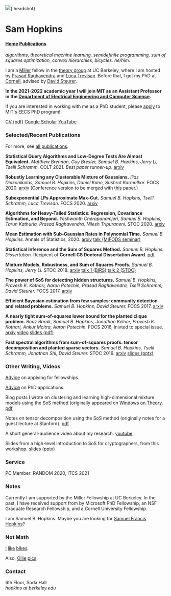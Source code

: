 ![](sam_headshot_new.jpg){.headshot}

# Sam Hopkins

#### [Home](index.html) [Publications](pubs.html)

*algorithms, theoretical machine learning, semidefinite programming, sum of squares optimization, convex hierarchies, bicycles. he/him.*

I am a [Miller](http://miller.berkeley.edu/) fellow in the [theory group](http://theory.cs.berkeley.edu/) at UC Berkeley, where I am hosted by [Prasad Raghavendra](https://people.eecs.berkeley.edu/~prasad/) and [Luca Trevisan](http://people.eecs.berkeley.edu/~luca/). Before that, I got my PhD at [Cornell](https://www.cs.cornell.edu/research/theory), advised by [David Steurer](http://www.dsteurer.org/).

**In the 2021-2022 academic year I will join MIT as an Assistant Professor in the [Department of Electrical Engineering and Computer Science](https://www.eecs.mit.edu/).**

If you are interested in working with me as a PhD student, please [apply](https://www.eecs.mit.edu/academics-admissions/graduate-program/admissions) to MIT's EECS PhD program!

[CV (pdf)](cv.pdf) [Google Scholar](https://scholar.google.com/citations?user=E_a3VB4AAAAJ&hl=en) [YouTube](https://www.youtube.com/channel/UC0SsR6PPN3SuO7IzFc1Bhfg)

### Selected/Recent Publications

For more, see [all publications](pubs.html).

**Statistical Query Algorithms and Low-Degree Tests Are Almost Equivalent.** *Matthew Brennan, Guy Bresler, Samuel B. Hopkins, Jerry Li, Tselil Schramm.* COLT 2021. *Best paper runner-up*. [arxiv](https://arxiv.org/abs/2009.06107)

**Robustly Learning any Clusterable Mixture of Gaussians.** *Ilias Diakonikolas, Samuel B. Hopkins, Daniel Kane, Sushrut Karmalkar.* FOCS 2020. [arxiv](https://arxiv.org/abs/2005.06417) (Conference version to be merged with [this](https://arxiv.org/abs/2005.02970) paper.)

**Subexponential LPs Approximate Max-Cut.** *Samuel B. Hopkins, Tselil Schramm, Luca Trevisan.* FOCS 2020. [arxiv](https://arxiv.org/abs/1911.10304)

**Algorithms for Heavy-Tailed Statistics: Regression, Covariance Estimation, and Beyond.** *Yeshwanth Cherapanamjeri, Samuel B. Hopkins, Tarun Kathuria, Prasad Raghavendra, Nilesh Tripuraneni.* STOC 2020. [arxiv](https://arxiv.org/abs/1912.11071)

**Mean Estimation with Sub-Gaussian Rates in Polynomial Time.** *Samuel B. Hopkins.* Annals of Statistics, 2020. [arxiv](https://arxiv.org/abs/1809.07425) [talk (MIFODS seminar)](https://www.youtube.com/watch?v=DPemSReTqWQ&feature=youtu.be)

**Statistical Inference and the Sum of Squares Method.** *Samuel B. Hopkins.* *Dissertation.* Recipient of **Cornell CS Doctoral Dissertation Award**. [pdf](thesis.pdf)

**Mixture Models, Robustness, and Sum of Squares Proofs.** *Samuel B. Hopkins, Jerry Li.* STOC 2018. [arxiv](https://arxiv.org/abs/1711.07454) [talk 1 (BIRS)](http://www.birs.ca/events/2017/5-day-workshops/17w5133/videos/watch/201711151031-Hopkins.html) [talk 2 (STOC)](https://dl.acm.org/ft_gateway.cfm?id=3188748&type=mp4&path=%2F3190000%2F3188748%2F7B-1%2Emp4)

**The power of SoS for detecting hidden structures.** *Samuel B. Hopkins, Pravesh K. Kothari, Aaron Potechin, Prasad Raghavendra, Tselil Schramm, David Steurer.* FOCS 2017. [arxiv](https://arxiv.org/abs/1710.05017)

**Efficient Bayesian estimation from few samples: community detection and related problems.** *Samuel B. Hopkins, David Steurer.* FOCS 2017. [arxiv](https://arxiv.org/abs/1710.00264)

**A nearly tight sum-of-squares lower bound for the planted clique problem.** *Boaz Barak, Samuel B. Hopkins, Jonathan Kelner, Pravesh K. Kothari, Ankur Moitra, Aaron Potechin.* FOCS 2016, inivted to special issue. [arxiv](https://arxiv.org/abs/1604.03084) [video](http://techtalks.tv/talks/a-nearly-tight-sum-of-squares-lower-bound-for-the-planted-clique-problem/62950/) [slides (pdf)](focs-2016-talk.pdf)

**Fast spectral algorithms from sum-of-squares proofs: tensor decomposition and planted sparse vectors.** *Samuel B. Hopkins, Tselil Schramm, Jonathan Shi, David Steurer.* STOC 2016. [arxiv](https://arxiv.org/abs/1512.02337) [slides (pptx)](stoc-2016-talk.pptx)


### Other Writing, Videos

[Advice](fellowship_advice.html) on applying for fellowships.

[Advice](grad_advice.html) on PhD applications.

Blog posts I wrote on clustering and learning high-dimensional mixture models using the SoS method (originally appeared on [Windows on Theory](https://windowsontheory.org/). [pdf](clustering.pdf)

Notes on tensor decomposition using the SoS method (originally notes for a guest lecture at Stanford). [pdf](tensor-decomp-notes.pdf)

A short general-audience video about my research. [youtube](https://www.youtube.com/watch?v=wvdNs4keEys)

Slides from a high-level introduction to SoS for cryptographers, from this [workshop](https://crypto.iacr.org/2019/affevents/nrc/page.html). [slides (pptx)](crypto-2019-talk.pptx)

### Service

PC Member: RANDOM 2020, ITCS 2021


### Notes

Currently I am supported by the Miller Fellowship at UC Berkeley. In the past, I have received support from by Microsoft PhD Fellowship, an NSF Graduate Research Fellowship, and a Cornell University Fellowship.

I am Samuel B. Hopkins. Maybe you are looking for [Samuel Francis Hopkins](http://www-users.math.umn.edu/~shopkins/)?


### Not Math

[I](pics/tongue.jpg) [like](pics/mtdiablo.jpg) [bikes](pics/snow.jpg).

Also, [Ollie](pics/bun.jpg) [pics](http://www.instagram.com/ollie_west_).



### Contact
6th Floor, Soda Hall\
*hopkins at berkeley.edu*
